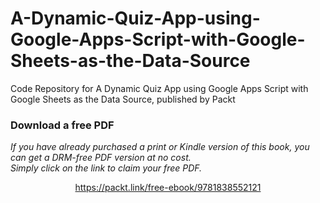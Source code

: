 # A-Dynamic-Quiz-App-using-Google-Apps-Script-with-Google-Sheets-as-the-Data-Source
Code Repository for A Dynamic Quiz App using Google Apps Script with Google Sheets as the Data Source, published by Packt
### Download a free PDF

 <i>If you have already purchased a print or Kindle version of this book, you can get a DRM-free PDF version at no cost.<br>Simply click on the link to claim your free PDF.</i>
<p align="center"> <a href="https://packt.link/free-ebook/9781838552121">https://packt.link/free-ebook/9781838552121 </a> </p>